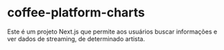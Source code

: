 # coffee-platform-charts
Este é um projeto Next.js que permite aos usuários buscar informações e ver dados de streaming, de determinado artista.
